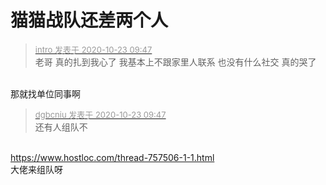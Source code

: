 # 猫猫战队还差两个人


<div class="quote"><blockquote><font size="2"><a href="https://www.hostloc.com/forum.php?mod=redirect&amp;goto=findpost&amp;pid=9339574&amp;ptid=757472" target="_blank"><font color="#999999">intro 发表于 2020-10-23 09:47</font></a></font><br />
老哥 真的扎到我心了 我基本上不跟家里人联系 也没有什么社交 真的哭了</blockquote></div><br />
那就找单位同事啊

<div class="quote"><blockquote><font size="2"><a href="https://www.hostloc.com/forum.php?mod=redirect&amp;goto=findpost&amp;pid=9339577&amp;ptid=757472" target="_blank"><font color="#999999">dgbcniu 发表于 2020-10-23 09:47</font></a></font><br />
还有人组队不</blockquote></div><br />
<a href="https://www.hostloc.com/thread-757506-1-1.html" target="_blank">https://www.hostloc.com/thread-757506-1-1.html</a><br />
大佬来组队呀<img src="static/image/smiley/yct/010.gif" smilieid="41" border="0" alt="" />
